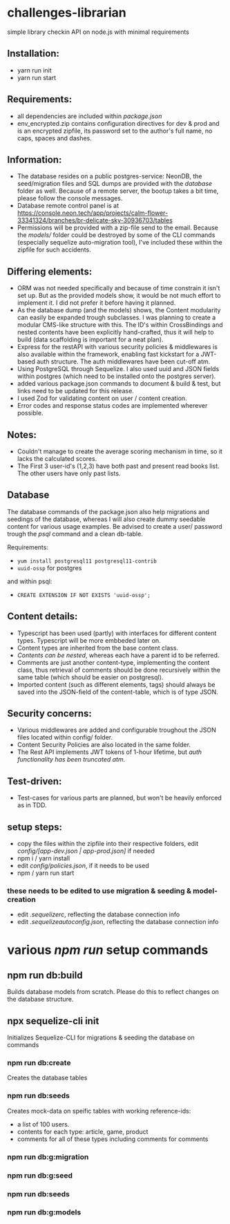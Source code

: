 # challenges-librarian

simple library checkin API on node.js with minimal requirements

## Installation:

- yarn run init
- yarn run start

## Requirements:

- all dependencies are included within *package.json*
- env_encrypted.zip contains configuration directives for dev & prod and is an encrypted zipfile, its password set to the author's full name, no caps, spaces and dashes.

## Information:

- The database resides on a public postgres-service: NeonDB, the seed/migration files and SQL dumps are provided with the _database_ folder as well. Because of a remote server, the bootup takes a bit time, please follow the console messages.
- Database remote control panel is at https://console.neon.tech/app/projects/calm-flower-33341324/branches/br-delicate-sky-30936703/tables
- Permissions will be provided with a zip-file send to the email. Because the _models/_ folder could be destroyed by some of the CLI commands (especially sequelize auto-migration tool), I've included these within the zipfile for such accidents.

## Differing elements:

- ORM was not needed specifically and because of time constrain it isn't set up. But as the provided models show,
it would be not much effort to implement it. I did not prefer it before having it planned.
- As the database dump (and the models) shows, the Content modularity can easily be expanded trough subclasses. I was planning to create a modular CMS-like structure with this. The ID's within CrossBindings and nested contents have been explicitly hand-crafted, thus it will help to build (data scaffolding is important for a neat plan).
- Express for the restAPI with various security policies & middlewares is also available within the framework, enabling fast kickstart for a JWT-based auth structure. The auth middlewares have been cut-off atm.
- Using PostgreSQL through Sequelize. I also used uuid and JSON fields within postgres (which need to be installed onto the postgres server).
- added various package.json commands to document & build & test, but links need to be updated for this release.
- I used Zod for validating content on user / content creation.
- Error codes and response status codes are implemented wherever possible.

## Notes:

- Couldn't manage to create the average scoring mechanism in time, so it lacks the calculated scores.
- The First 3 user-id's (1,2,3) have both past and present read books list. The other users have only past lists.

## Database

The database commands of the package.json also help migrations and seedings
of the database, whereas I will also create dummy seedable content for various usage examples.
Be advised to create a user/ password trough the *psql* command and a clean db-table.

Requirements:
- `yum install postgresql11 postgresql11-contrib`
- `uuid-ossp` for postgres

and within psql:
- `CREATE EXTENSION IF NOT EXISTS 'uuid-ossp';`


## Content details:

- Typescript has been used (partly) with interfaces for different content types. Typescript will be more embbeded later on. 
- Content types are inherited from the base content class. 
- *Contents can be nested*, whereas each have a parent id to be referred.
- Comments are just another content-type, implementing the content class, thus retrieval of comments should be done recursively within the same table (which should be easier on postgresql).
- Imported content (such as different elements, tags) should always be saved into the JSON-field of the content-table, which is of type JSON.

## Security concerns:

- Various middlewares are added and configurable troughout the JSON files located within config/ folder.
- Content Security Policies are also located in the same folder.
- The Rest API implements JWT tokens of 1-hour lifetime, but *auth functionality has been truncated atm*.

## Test-driven:
- Test-cases for various parts are planned, but won't be heavily enforced as in TDD. 

## setup steps:

* copy the files within the zipfile into their respective folders, edit *config/[app-dev.json | app-prod.json]* if needed
* npm i / yarn install
* edit *config/policies.json*, if it needs to be used
* npm / yarn run start

### these needs to be edited to use migration & seeding & model-creation

* edit *.sequelizerc*, reflecting the database connection info
* edit *.sequelizeautoconfig.json*, reflecting the database connection info

# various *npm run* setup commands

## npm run db:build

Builds database models from scratch. Please do this to reflect changes on the database structure.

## npx sequelize-cli init

Initializes Sequelize-CLI for migrations & seeding the database on commands

### npm run db:create

Creates the database tables

### npm run db:seeds

Creates mock-data on speific tables with working reference-ids:
- a list of 100 users.
- contents for each type: article, game, product
- comments for all of these types including comments for comments

### npm run db:g:migration

### npm run db:g:seed

### npm run db:seeds

### npm run db:g:models


